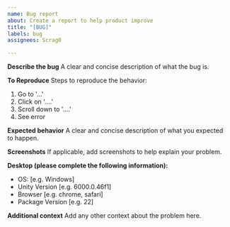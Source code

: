 ```yaml
---
name: Bug report
about: Create a report to help product improve
title: "[BUG]"
labels: bug
assignees: Scrag0

---
```


**Describe the bug**
A clear and concise description of what the bug is.

**To Reproduce**
Steps to reproduce the behavior:
1. Go to '...'
2. Click on '....'
3. Scroll down to '....'
4. See error

**Expected behavior**
A clear and concise description of what you expected to happen.

**Screenshots**
If applicable, add screenshots to help explain your problem.

**Desktop (please complete the following information):**
 - OS: [e.g. Windows]
 - Unity Version [e.g. 6000.0.46f1]
 - Browser [e.g. chrome, safari]
 - Package Version [e.g. 22]

**Additional context**
Add any other context about the problem here.
